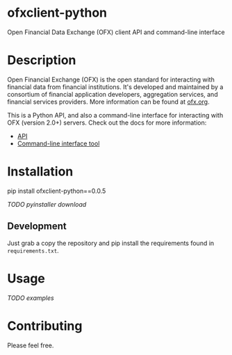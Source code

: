 # ofxclient-python
Open Financial Data Exchange (OFX) client API and command-line interface

# Description
Open Financial Exchange (OFX) is the open standard for interacting with financial data from financial institutions. It's developed and maintained by a consortium of financial application developers, aggregation services, and financial services providers. More information can be found at [ofx.org](http://www.ofx.org/index.html).

This is a Python API, and also a command-line interface for interacting with OFX (version 2.0+) servers. Check out the docs for more information:
- [API](docs/api.md)
- [Command-line interface tool](docs/ofxclient-cli.md)

# Installation

pip install ofxclient-python==0.0.5

*TODO pyinstaller download*

## Development
Just grab a copy the repository and pip install the requirements found in `requirements.txt`.

# Usage

*TODO examples*

# Contributing

Please feel free.

